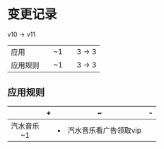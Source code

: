 # 变更记录

v10 -> v11

||||||
|-|:-:|:-:|:-:|:-:|
|应用||~1||3 -> 3|
|应用规则||~1||3 -> 3|

## 应用规则

||+|~|-|
|:-:|-|-|-|
|汽水音乐<br>~1||<li>汽水音乐看广告领取vip||

